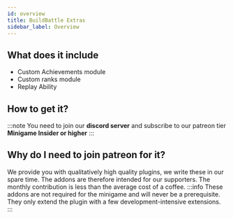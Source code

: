 ```yaml
---
id: overview
title: BuildBattle Extras
sidebar_label: Overview
---
```


## What does it include
- Custom Achievements module
- Custom ranks module  
- Replay Ability

## How to get it?
:::note
You need to join our **discord server** and subscribe to our patreon tier **Minigame Insider or higher**
:::
## Why do I need to join patreon for it?
We provide you with qualitatively high quality plugins, we write these in our spare time. The addons are therefore intended for our supporters. The monthly contribution is less than the average cost of a coffee.
:::info
These addons are not required for the minigame and will never be a prerequisite. They only extend the plugin with a few development-intensive extensions. 
:::